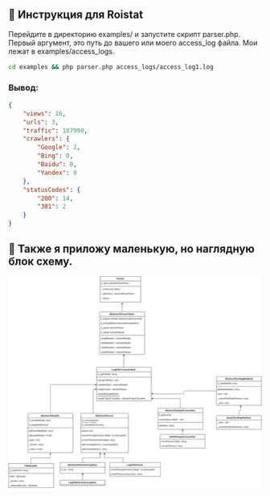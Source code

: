 ## 📖 Инструкция для Roistat 

Перейдите в директорию examples/ и запустите скрипт parser.php. Первый аргумент, это путь до вашего или моего access_log файла. Мои лежат в examples/access_logs.

```bash
cd examples && php parser.php access_logs/access_log1.log
```

### Вывод:
```JSON
{
    "views": 16,
    "urls": 3,
    "traffic": 187990,
    "crawlers": {
        "Google": 2,
        "Bing": 0,
        "Baidu": 0,
        "Yandex": 0
    },
    "statusCodes": {
        "200": 14,
        "301": 2
    }
}
```

## 📖 Также я приложу маленькую, но наглядную блок схему.
![Блок схема](BlockDiagram.png)